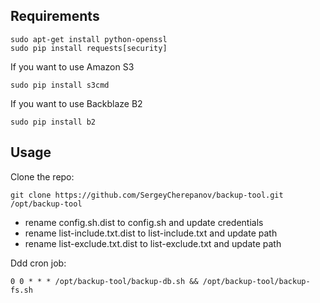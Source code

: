 ## Requirements

```
sudo apt-get install python-openssl
sudo pip install requests[security]
```

If you want to use Amazon S3  
```
sudo pip install s3cmd
```

If you want to use Backblaze B2  
```
sudo pip install b2
```

## Usage

Clone the repo:

```
git clone https://github.com/SergeyCherepanov/backup-tool.git /opt/backup-tool
```

* rename config.sh.dist to config.sh and update credentials  
* rename list-include.txt.dist to list-include.txt and update path  
* rename list-exclude.txt.dist to list-exclude.txt and update path  

Ddd cron job:

```
0 0 * * * /opt/backup-tool/backup-db.sh && /opt/backup-tool/backup-fs.sh
```
